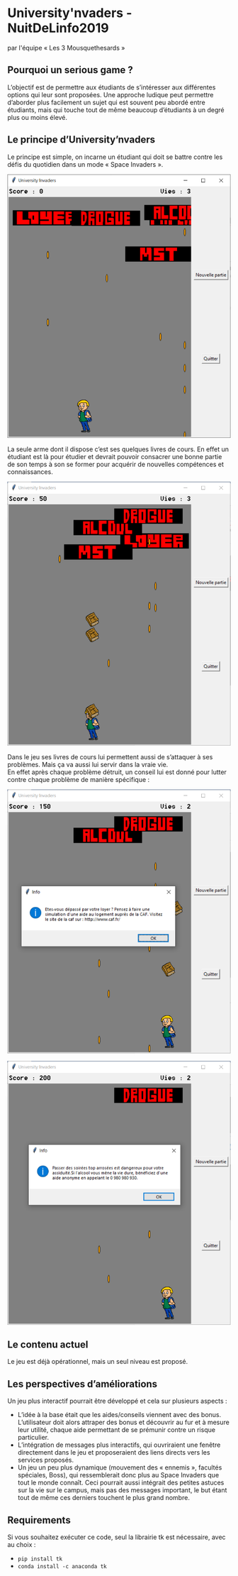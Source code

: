 University'nvaders - NuitDeLinfo2019
========================
par l'équipe « Les 3 Mousquethesards »

Pourquoi un serious game ?
-------------------
L’objectif est de permettre aux étudiants de s’intéresser aux différentes options qui leur sont proposées. Une approche ludique peut permettre d’aborder plus facilement un sujet qui est souvent peu abordé entre étudiants, mais qui touche tout de même beaucoup d’étudiants à un degré plus ou moins élevé.


Le principe d’University’nvaders
-----------------------------
Le principe est simple, on incarne un étudiant qui doit se battre contre les défis du quotidien dans un mode « Space Invaders ».

![im1](https://github.com/MounirB/NuitDeLinfo2019/blob/master/img/im1.png) 

La seule arme dont il dispose c’est ses quelques livres de cours. En effet un étudiant est là pour étudier et devrait pouvoir consacrer une bonne partie de son temps à son se former pour acquérir de nouvelles compétences et connaissances.


![im2](https://github.com/MounirB/NuitDeLinfo2019/blob/master/img/im2.png) 

Dans le jeu ses livres de cours lui permettent aussi de s’attaquer à ses problèmes. Mais ça va aussi lui servir dans la vraie vie.  
En effet après chaque problème détruit, un conseil lui est donné pour lutter contre chaque problème de manière spécifique :

![im3](https://github.com/MounirB/NuitDeLinfo2019/blob/master/img/im3.png) 

![im4](https://github.com/MounirB/NuitDeLinfo2019/blob/master/img/im4.png) 

Le contenu actuel
-----------------------------
Le jeu est déjà opérationnel, mais un seul niveau est proposé. 

Les perspectives d’améliorations
-----------------------------
Un jeu plus interactif pourrait être développé et cela sur plusieurs aspects :
* L’idée à la base était que les aides/conseils viennent avec des bonus. L’utilisateur doit alors attraper des bonus et découvrir au fur et à mesure leur utilité, chaque aide permettant de se prémunir contre un risque particulier.
* L’intégration de messages plus interactifs, qui ouvriraient une fenêtre directement dans le jeu et proposeraient des liens directs vers les services proposés. 
* Un jeu un peu plus dynamique (mouvement des « ennemis », facultés spéciales, Boss), qui ressemblerait donc plus au Space Invaders que tout le monde connaît. Ceci pourrait aussi intégrait des petites astuces sur la vie sur le campus, mais pas des messages important, le but étant tout de même ces derniers touchent le plus grand nombre.

Requirements
-----------------------------
Si vous souhaitez exécuter ce code, seul la librairie tk est nécessaire, avec au choix :
* `pip install tk`
* `conda install -c anaconda tk`
